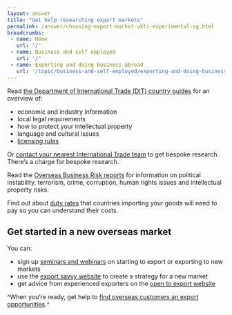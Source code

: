 ```yaml
---
layout: answer
title: "Get help researching export markets"
permalink: /answer/choosing-export-market-ukti-experimental-sg.html
breadcrumbs:
 - name: Home
   url: '/'
 - name: Business and self employed
   url: '/'
 - name: Exporting and doing business abroad
   url: '/topic/business-and-self-employed/exporting-and-doing-business-abroad.html'
---
```


Read [the Department of International Trade (DIT) country guides](https://www.gov.uk/government/collections/exporting-country-guides) for an overview of:

- economic and industry information
- local legal requirements
- how to protect your intellectual property
- language and cultural issues
- [licensing rules](http://madb.europa.eu/madb/datasetPreviewFormATpubli.htm?datacat_id=AT&from=publi)

Or [contact your nearest International Trade team](http://www.uktiofficefinder.ukti.gov.uk/contactSearch.html) to get bespoke research. There’s a charge for bespoke research.

Read the [Overseas Business Risk reports](https://www.gov.uk/government/collections/overseas-business-risk) for information on political instability, terrorism, crime, corruption, human rights issues and intellectual property risks. 

Find out about [duty rates](http://madb.europa.eu/madb/datasetPreviewFormIFpubli.htm?datacat_id=IF&from=publi) that countries importing your goods will need to pay so you can understand their costs.

## Get started in a new overseas market

You can:

- sign up [seminars and webinars](https://www.events.ukti.gov.uk) on starting to export or exporting to new markets
- use the [export savvy website](https://www.exportsavvy.co.uk/plan/create-your-plan) to create a strategy for a new market
- get advice from experienced exporters on the [open to export website](http://opentoexport.com/) 

^When you’re ready, get help to [find overseas customers an export opportunities](/start/find-overseas-business-opportunities-experimental-sg.html).^
